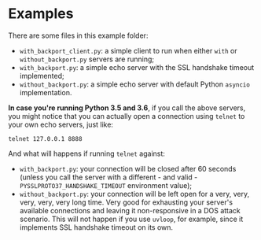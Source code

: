 # Examples

There are some files in this example folder:

- `with_backport_client.py`: a simple client to run when either `with` or `without_backport.py` servers are running;
- `with_backport.py`: a simple echo server with the SSL handshake timeout implemented;
- `without_backport.py`: a simple echo server with default Python `asyncio` implementation.

**In case you're running Python 3.5 and 3.6**, if you call the above servers, you might notice that you can actually open a connection using `telnet` to your own echo servers, just like:

```
telnet 127.0.0.1 8888
```

And what will happens if running `telnet` against:

- `with_backport.py`: your connection will be closed after 60 seconds (unless you call the server with a different - and valid - `PYSSLPROTO37_HANDSHAKE_TIMEOUT` environment value);
- `without_backport.py`: your connection will be left open for a very, very, very, very, very long time. Very good for exhausting your server's available connections and leaving it non-responsive in a DOS attack scenario. This will not happen if you use `uvloop`, for example, since it implements SSL handshake timeout on its own.
